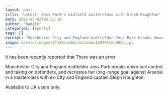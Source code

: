 ```yaml
---
layout: post
title: "Latest: Jess Park's midfield masterclass with Steph Houghton"
date: 2025-05-02T05:52:10
author: "badely"
categories: [Sports]
tags: []
excerpt: "Manchester City and England midfielder Jess Park breaks down ball control and taking on defenders, and recreates her long-range goal against Arsenal i"
image: assets/images/1f316ccb9bc3dfcdada1b949f1ec903c.jpg
---
```


It has been recently reported that There was an error

Manchester City and England midfielder Jess Park breaks down ball control and taking on defenders, and recreates her long-range goal against Arsenal in a masterclass with ex-City and England captain Steph Houghton. 

Available to UK users only.

